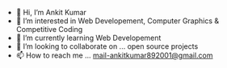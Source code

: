 - 👋 Hi, I’m Ankit Kumar
- 👀 I’m interested in Web Developement, Computer Graphics & Competitive Coding
- 🌱 I’m currently learning Web Developement
- 💞️ I’m looking to collaborate on ... open source projects
- 📫 How to reach me ... mail-ankitkumar892001@gmail.com

<!---
ankitkumar892001/ankitkumar892001 is a ✨ special ✨ repository because its `README.md` (this file) appears on your GitHub profile.
You can click the Preview link to take a look at your changes.
--->
